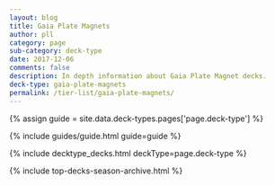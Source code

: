 ```yaml
---
layout: blog
title: Gaia Plate Magnets 
author: pll
category: page
sub-category: deck-type
date: 2017-12-06
comments: false
description: In depth information about Gaia Plate Magnet decks.
deck-type: gaia-plate-magnets
permalink: /tier-list/gaia-plate-magnets/ 
---
```


{% assign guide = site.data.deck-types.pages['page.deck-type'] %}

{% include guides/guide.html guide=guide %}

{% include decktype_decks.html deckType=page.deck-type %}

{% include top-decks-season-archive.html %}